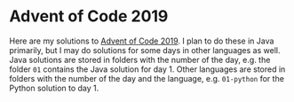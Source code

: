 # Advent of Code 2019
Here are my solutions to [Advent of Code 2019](https://adventofcode.com/2019/). I plan to do these in Java primarily, but I may do solutions for some days in other languages as well. Java solutions are stored in folders with the number of the day, e.g. the folder `01` contains the Java solution for day 1. Other languages are stored in folders with the number of the day and the language, e.g. `01-python` for the Python solution to day 1.
